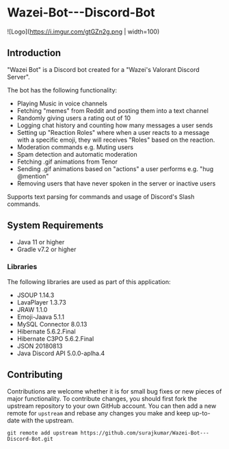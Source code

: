 # Wazei-Bot---Discord-Bot

![Logo](https://i.imgur.com/gtGZn2g.png | width=100)

## Introduction
"Wazei Bot" is a Discord bot created for a "Wazei's Valorant Discord Server".

The bot has the following functionality:

* Playing Music in voice channels
* Fetching "memes" from Reddit and posting them into a text channel
* Randomly giving users a rating out of 10
* Logging chat history and counting how many messages a user sends
* Setting up "Reaction Roles" where when a user reacts to a message with a specific emoji, they will receives "Roles" based on the reaction.
* Moderation commands e.g. Muting users
* Spam detection and automatic moderation
* Fetching .gif animations from Tenor
* Sending .gif animations based on "actions" a user performs e.g. "hug @mention"
* Removing users that have never spoken in the server or inactive users 

Supports text parsing for commands and usage of Discord's Slash commands.

## System Requirements
* Java 11 or higher
* Gradle v7.2 or higher

### Libraries
The following libraries are used as part of this application:
* JSOUP 1.14.3
* LavaPlayer 1.3.73
* JRAW 1.1.0
* Emoji-Jaava 5.1.1
* MySQL Connector 8.0.13
* Hibernate 5.6.2.Final
* Hibernate C3PO 5.6.2.Final
* JSON 20180813
* Java Discord API 5.0.0-aplha.4

## Contributing
Contributions are welcome whether it is for small bug fixes or new pieces of major functionality. To contribute changes, you should first fork the upstream repository to your own GitHub account. You can then add a new remote for `upstream` and rebase any changes you make and keep up-to-date with the upstream.

`git remote add upstream https://github.com/surajkumar/Wazei-Bot---Discord-Bot.git`
